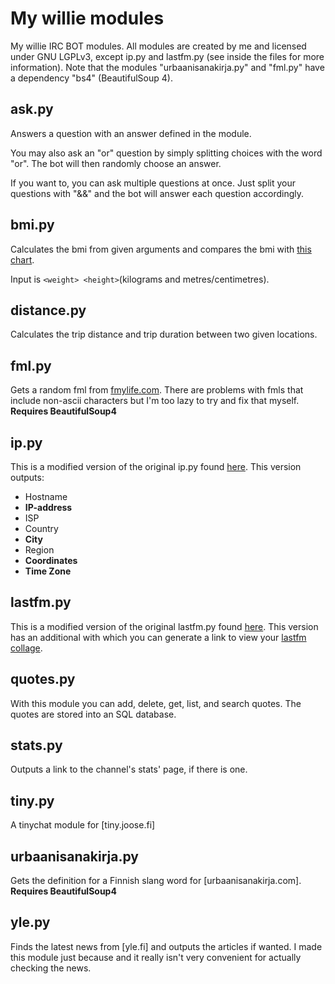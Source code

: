 My willie modules
=================

My willie IRC BOT modules. All modules are created by me and licensed under GNU
LGPLv3, except ip.py and lastfm.py (see inside the files for more information).
Note that the modules "urbaanisanakirja.py" and "fml.py" have a dependency
"bs4" (BeautifulSoup 4).

ask.py
------
Answers a question with an answer defined in the module.

You may also ask an "or" question by simply splitting choices with the word
"or". The bot will then randomly choose an answer.

If you want to, you can ask multiple questions at once. Just split your
questions with "&&" and the bot will answer each question accordingly.

bmi.py
------
Calculates the bmi from given arguments and compares the bmi with
[this chart](https://en.wikipedia.org/wiki/Body_mass_index#Categories).

Input is `<weight> <height>`(kilograms and metres/centimetres).

distance.py
-----------
Calculates the trip distance and trip duration between two given locations.

fml.py
------
Gets a random fml from [fmylife.com](http://fmylife.com/random). There are
problems with fmls that include non-ascii characters but I'm too lazy to try
and fix that myself.
**Requires BeautifulSoup4**

ip.py
-----
This is a modified version of the original ip.py found
[here](https://github.com/embolalia/willie). This version outputs:
* Hostname
* **IP-address**
* ISP
* Country
* **City**
* Region
* **Coordinates**
* **Time Zone**

lastfm.py
---------
This is a modified version of the original lastfm.py found
[here](https://github.com/mulcare/willie-modules). This version has an
additional with which you can generate a link to view your
[lastfm collage](http://tapmusic.net/lastfm/).

quotes.py
---------
With this module you can add, delete, get, list, and search quotes. The quotes
are stored into an SQL database.

stats.py
--------
Outputs a link to the channel's stats' page, if there is one.

tiny.py
-------
A tinychat module for [tiny.joose.fi]

urbaanisanakirja.py
-------------------
Gets the definition for a Finnish slang word for [urbaanisanakirja.com].
**Requires BeautifulSoup4**

yle.py
------
Finds the latest news from [yle.fi] and outputs the articles if wanted. I made
this module just because and it really isn't very convenient for actually
checking the news.
